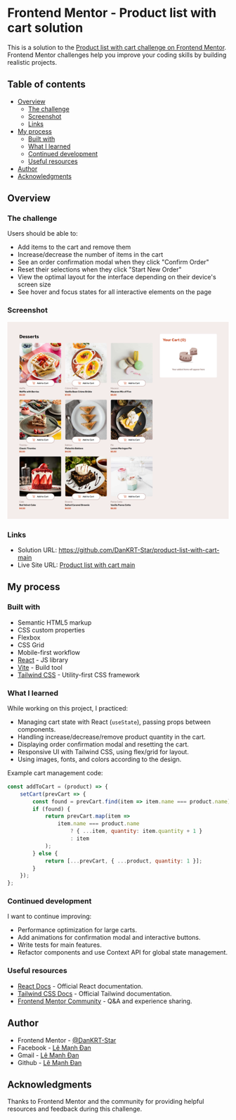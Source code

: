 
# Frontend Mentor - Product list with cart solution

This is a solution to the [Product list with cart challenge on Frontend Mentor](https://www.frontendmentor.io/challenges/product-list-with-cart-5MmqLVAp_d). Frontend Mentor challenges help you improve your coding skills by building realistic projects. 

## Table of contents

- [Overview](#overview)
	- [The challenge](#the-challenge)
	- [Screenshot](#screenshot)
	- [Links](#links)
- [My process](#my-process)
	- [Built with](#built-with)
	- [What I learned](#what-i-learned)
	- [Continued development](#continued-development)
	- [Useful resources](#useful-resources)
- [Author](#author)
- [Acknowledgments](#acknowledgments)

## Overview

### The challenge

Users should be able to:

- Add items to the cart and remove them
- Increase/decrease the number of items in the cart
- See an order confirmation modal when they click "Confirm Order"
- Reset their selections when they click "Start New Order"
- View the optimal layout for the interface depending on their device's screen size
- See hover and focus states for all interactive elements on the page

### Screenshot

![Preview for the Product list with cart coding challenge](./design/screencapture-localhost-5173-2025-08-22-09_33_30.png)

### Links

- Solution URL: https://github.com/DanKRT-Star/product-list-with-cart-main
- Live Site URL: [Product list with cart main](https://product-list-with-cart-main-flame-psi.vercel.app/)

## My process

### Built with

- Semantic HTML5 markup
- CSS custom properties
- Flexbox
- CSS Grid
- Mobile-first workflow
- [React](https://reactjs.org/) - JS library
- [Vite](https://vitejs.dev/) - Build tool
- [Tailwind CSS](https://tailwindcss.com/) - Utility-first CSS framework

### What I learned

While working on this project, I practiced:

- Managing cart state with React (`useState`), passing props between components.
- Handling increase/decrease/remove product quantity in the cart.
- Displaying order confirmation modal and resetting the cart.
- Responsive UI with Tailwind CSS, using flex/grid for layout.
- Using images, fonts, and colors according to the design.

Example cart management code:
```js
const addToCart = (product) => {
	setCart(prevCart => {
		const found = prevCart.find(item => item.name === product.name);
		if (found) {
			return prevCart.map(item =>
				item.name === product.name
					? { ...item, quantity: item.quantity + 1 }
					: item
			);
		} else {
			return [...prevCart, { ...product, quantity: 1 }];
		}
	});
};
```

### Continued development

I want to continue improving:

- Performance optimization for large carts.
- Add animations for confirmation modal and interactive buttons.
- Write tests for main features.
- Refactor components and use Context API for global state management.

### Useful resources

- [React Docs](https://react.dev/learn) - Official React documentation.
- [Tailwind CSS Docs](https://tailwindcss.com/docs) - Official Tailwind documentation.
- [Frontend Mentor Community](https://www.frontendmentor.io/community) - Q&A and experience sharing.

## Author

- Frontend Mentor - [@DanKRT-Star](https://www.frontendmentor.io/profile/DanKRT-Star)
- Facebook - [Lê Mạnh Đan](https://www.facebook.com/le.manh.an.887330)
- Gmail - [Lê Mạnh Đan](tonyle1207@gmail.com)
- Github - [Lê Mạnh Đan](https://github.com/DanKRT-Star)

## Acknowledgments

Thanks to Frontend Mentor and the community for providing helpful resources and feedback during this challenge.